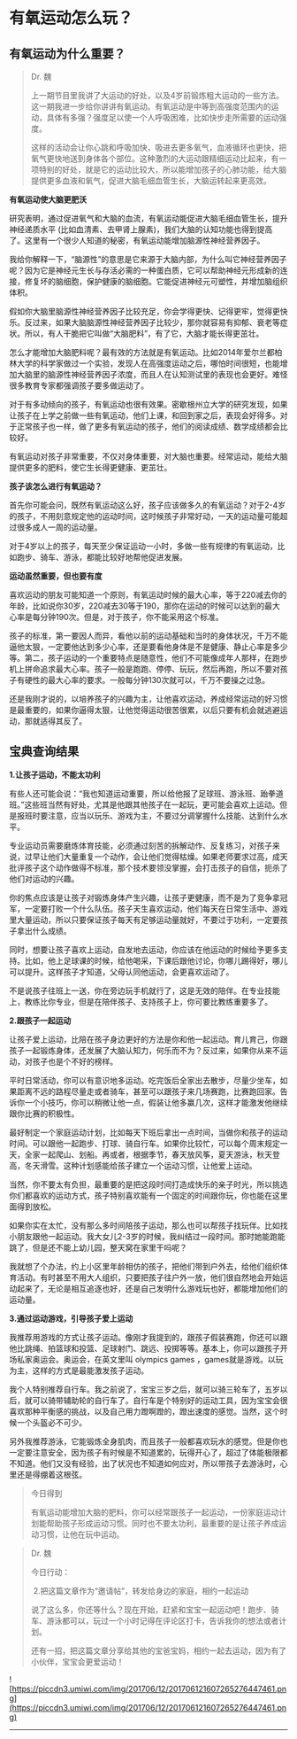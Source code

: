 # 有氧运动怎么玩？

## 有氧运动为什么重要？

> Dr. 魏
> 
> 上一期节目里我讲了大运动的好处，以及4岁前锻炼粗大运动的一些方法。这一期我进一步给你讲讲有氧运动。有氧运动是中等到高强度范围内的运动，具体有多强？强度足以使一个人呼吸困难，比如快步走所需要的运动强度。
> 
> 这样的活动会让你心跳和呼吸加快，吸进去更多氧气，血液循环也更快，把氧气更快地送到身体各个部位。这种激烈的大运动跟精细运动比起来，有一项特别的好处，就是它的运动比较大，所以能增加孩子的心肺功能，给大脑提供更多血液和氧气，促进大脑毛细血管生长，大脑运转起来更高效。

 **有氧运动使大脑更肥沃**

研究表明，通过促进氧气和大脑的血流，有氧运动能促进大脑毛细血管生长，提升神经递质水平 (比如血清素、去甲肾上腺素)，我们大脑的认知功能也得到提高了。这里有一个很少人知道的秘密，有氧运动能增加脑源性神经营养因子。

我给你解释一下，“脑源性”的意思是它来源于大脑内部，为什么叫它神经营养因子呢？因为它是神经元生长与存活必需的一种蛋白质，它可以帮助神经元形成新的连接，修复坏的脑细胞，保护健康的脑细胞。它能促进神经元可塑性，并增加脑组织体积。

假如你大脑里脑源性神经营养因子比较充足，你会学得更快、记得更牢，觉得更快乐。反过来，如果大脑脑源性神经营养因子比较少，那你就容易有抑郁、衰老等症状。所以，有人干脆把它叫做“大脑肥料”，有了它，大脑才能长得更茁壮。

怎么才能增加大脑肥料呢？最有效的方法就是有氧运动。比如2014年爱尔兰都柏林大学的科学家做过一个实验，发现人在高强度运动之后，哪怕时间很短，也能增加大脑里的脑源性神经营养因子浓度，而且人在认知测试里的表现也会更好。难怪很多教育专家都强调孩子要多做运动了。

对于有多动倾向的孩子，有氧运动也很有效果。密歇根州立大学的研究发现，如果让孩子在上学之前做一些有氧运动，他们上课，和回到家之后，表现会好得多。对于正常孩子也一样，做了更多有氧运动的孩子，他们的阅读成绩、数学成绩都会比较好。

有氧运动对孩子非常重要，不仅对身体重要，对大脑也重要。经常运动，能给大脑提供更多的肥料，使它生长得更健康、更茁壮。

 **孩子该怎么进行有氧运动？**

首先你可能会问，既然有氧运动这么好，孩子应该做多久的有氧运动？对于2-4岁的孩子，不用刻意规定他的运动时间，这时候孩子非常好动，一天的运动量可能超过很多成人一周的运动量。

对于4岁以上的孩子，每天至少保证运动一小时，多做一些有规律的有氧运动，比如跑步、骑车、游泳，都能比较好地帮他促进发展。

 **运动虽然重要，但也要有度**

喜欢运动的朋友可能知道一个原则，有氧运动时候的最大心率，等于220减去你的年龄，比如说你30岁，220减去30等于190，那你在运动的时候可以达到的最大心率是每分钟190次。但是，对于孩子，你不能采用这个标准。

孩子的标准，第一要因人而异，看他以前的运动基础和当时的身体状况，千万不能逼他太狠，一定要他达到多少心率，还是要看他身体是不是健康、静止心率是多少等。第二，孩子运动的一个重要特点是随意性，他们不可能像成年人那样，在跑步机上拼命追求最大心率。孩子一般是跑跑、停停、玩玩，然后再跑，所以不要对孩子有硬性的最大心率的要求。一般每分钟130次就可以，千万不要操之过急。

还是我刚才说的，以培养孩子的兴趣为主，让他喜欢运动，养成经常运动的好习惯是最重要的，如果你逼得太狠，让他觉得运动很苦很累，以后只要有机会就逃避运动，那就适得其反了。

## 宝典查询结果

 **1.让孩子运动，不能太功利**

有些人还可能会说：“我也知道运动重要，所以给他报了足球班、游泳班、跆拳道班。”这些班当然有好处，尤其是他跟其他孩子在一起玩，更可能会喜欢上运动。但是报班时要注意，应当以玩乐、游戏为主，不要过分调掌握什么技能、达到什么水平。

专业运动员需要磨炼体育技能，必须通过刻苦的拆解动作、反复练习，对孩子来说，过早让他们大量重复一个动作，会让他们觉得枯燥。如果老师要求过高，成天批评孩子这个动作做得不标准，那个技术要领没掌握，会打击孩子的自信，扼杀了他们对运动的兴趣。

你的焦点应该是让孩子对锻炼身体产生兴趣，让孩子更健康，而不是为了竞争拿冠军，一定要打败一个什么队伍。孩子天生喜欢运动，他们每天在日常生活中、游戏里大量运动，所以只要保证孩子每天有足够运动量就好，不要过于功利，一定要孩子拿出什么成绩。 

同时，想要让孩子喜欢上运动，自发地去运动，你应该在他运动的时候给予更多支持。比如，他上足球课的时候，给他喝采，下课后跟他讨论，你哪儿踢得好，哪儿可以提升。这样孩子才知道，父母认同他运动，会更喜欢运动了。

不是说孩子往班上一送，你在旁边玩手机就行了，这是无效的陪伴。在专业技能上，教练比你专业，但是在陪伴孩子、支持孩子上，你可要比教练重要多了。

 **2.跟孩子一起运动**

让孩子爱上运动，比陪在孩子身边更好的方法是你和他一起运动。育儿育己，你跟孩子一起锻炼身体，还发展了大脑认知力，何乐而不为？反过来，如果你从来不运动，对孩子也是个不好的榜样。

平时日常活动，你可以有意识地多运动。吃完饭后全家出去散步，尽量少坐车，如果距离不远的路程尽量走或者骑车，甚至可以跟孩子来几场赛跑，比赛跑回家。告诉你一个小技巧，你可以稍微让他一点，假装让他多赢几次，这样才能激发他继续跟你比赛的积极性。

最好制定一个家庭运动计划，比如每天下班后拿出一点时间，当做你和孩子的运动时间。可以跟他一起跑步、打球、骑自行车。如果你比较忙，可以每个周末规定一天，全家一起爬山、划船。再或者，根据季节，春天放风筝，夏天游泳，秋天登高，冬天滑雪。这种计划感能给孩子建立一个运动习惯，让他爱上运动。

当然，你不要太有负担，最重要的是把这段时间打造成快乐的亲子时光，所以挑选你们都喜欢的运动方式，孩子特别喜欢能有一个固定的时间跟你玩，你也能在这里面得到放松。

如果你实在太忙，没有那么多时间陪孩子运动，那么也可以帮孩子找玩伴。比如找小朋友跟他一起运动。我大女儿2-3岁的时候，我纠结过一段时间。那时她能跑能跳了，但是还不能上幼儿园，整天窝在家里干吗呢？

我就想了个办法，约上小区里年龄相仿的孩子，把他们带到户外去，给他们组织体育活动。有时甚至不用大人组织，只要把孩子往户外一放，他们很自然地会开始运动起来了，无论是相互追逐也好，还是自己发明什么游戏玩也好，都能增加他们的运动量。

 **3.通过运动游戏，引导孩子爱上运动**

我推荐用游戏的方式让孩子运动。像刚才我提到的，跟孩子假装赛跑，你还可以跟他比跳绳、拍篮球和投篮、足球射门、跳远、投掷等等。基本上，你可以跟孩子开场私家奥运会。奥运会，在英文里叫 olympics games ，games就是游戏。以玩为主，这样的方式是最能激发孩子运动。

我个人特别推荐自行车。我之前说了，宝宝三岁之后，就可以骑三轮车了，五岁以后，就可以骑带辅助轮的自行车了。自行车是个特别好的运动工具，因为宝宝会很喜欢那种平衡感的挑战，以及自己用力蹬啊蹬的，蹬出速度的感觉。当然，这个时候一个头盔必不可少。

另外我推荐游泳，它能锻炼全身肌肉，而且孩子一般都喜欢玩水的感觉。但是你也一定要注意安全，因为孩子有时候是不知道累的，玩得开心了，超过了体能极限都不知道。他们又没有经验，出了状况也不知道如何应对，所以带孩子去游泳时，心里还是得绷着这根弦。

> 今日得到
> 
> 有氧运动能增加大脑的肥料，你可以经常跟孩子一起运动，一份家庭运动计划能帮助孩子形成运动习惯。同时也不要太功利，最重要的是让孩子养成运动习惯，让他在玩中运动。

> Dr. 魏
> 
> 今日行动：
> 
>  2.把这篇文章作为“邀请帖”，转发给身边的家庭，相约一起运动
> 
> 说了这么多，你还等什么？现在开始，赶紧和宝宝一起运动吧！跑步、骑车、游泳都可以，玩过一个小时记得在评论区打卡，告诉我你的想法或者计划。
> 
> 还有一招，把这篇文章分享给其他的宝爸宝妈，相约一起去运动，因为有了小伙伴，宝宝会更爱运动！

![https://piccdn3.umiwi.com/img/201706/12/201706121607265276447461.png](https://piccdn3.umiwi.com/img/201706/12/201706121607265276447461.png)

---
